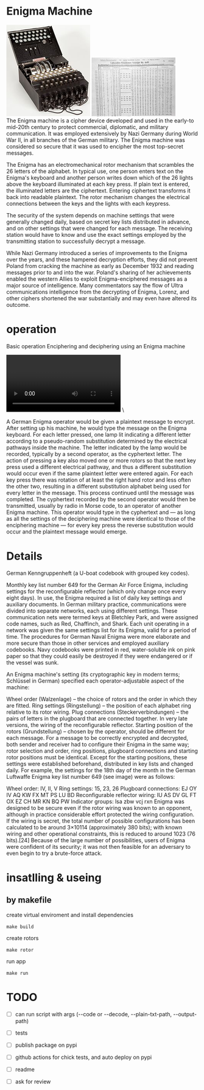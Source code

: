 # Enigma Machine

![enigma image](docs/Enigma.jpg)
![secret key list](docs/keylist.jpg) \
The Enigma machine is a cipher device developed and used in the early-to
mid-20th century to protect commercial, diplomatic, and military communication.
It was employed extensively by Nazi Germany during World War II, in all
branches of the German military. The Enigma machine was considered so secure
that it was used to encipher the most top-secret messages.

<!-- ![scheme](docs/kleur.png) -->
<!-- ![rotors](docs/rotors.jpg) -->
<!-- ![rotors workflows](docs/Enigma-action.png) \ -->
The Enigma has an electromechanical rotor mechanism that scrambles the 26 letters
of the alphabet. In typical use, one person enters text on the Enigma's keyboard
and another person writes down which of the 26 lights above the keyboard
illuminated at each key press. If plain text is entered, the illuminated
letters are the ciphertext. Entering ciphertext transforms it back into
readable plaintext. The rotor mechanism changes the electrical connections
between the keys and the lights with each keypress.

The security of the system depends on machine settings that were generally
changed daily, based on secret key lists distributed in advance, and on other
settings that were changed for each message. The receiving station would have
to know and use the exact settings employed by the transmitting station to
successfully decrypt a message.

While Nazi Germany introduced a series of improvements to the Enigma over the
years, and these hampered decryption efforts, they did not prevent Poland from
cracking the machine as early as December 1932 and reading messages prior to
and into the war. Poland's sharing of her achievements enabled the western
Allies to exploit Enigma-enciphered messages as a major source of intelligence.
Many commentators say the flow of Ultra communications intelligence from the
decrypting of Enigma, Lorenz, and other ciphers shortened the war substantially
and may even have altered its outcome.


# operation
Basic operation
Enciphering and deciphering using an Enigma machine

![operation](docs/Encrypting_and_decrypting_using_an_enigma_machine.webm) \

A German Enigma operator would be given a plaintext message to encrypt. After
setting up his machine, he would type the message on the Enigma keyboard.
For each letter pressed, one lamp lit indicating a different letter according
to a pseudo-random substitution determined by the electrical pathways inside
the machine. The letter indicated by the lamp would be recorded, typically by
a second operator, as the cyphertext letter. The action of pressing a key also
moved one or more rotors so that the next key press used a different electrical
pathway, and thus a different substitution would occur even if the same
plaintext letter were entered again. For each key press there was rotation
of at least the right hand rotor and less often the other two, resulting in
a different substitution alphabet being used for every letter in the message.
This process continued until the message was completed. The cyphertext recorded
by the second operator would then be transmitted, usually by radio in Morse code,
to an operator of another Enigma machine. This operator would type in the
cyphertext and — as long as all the settings of the deciphering machine were
identical to those of the enciphering machine — for every key press the reverse
substitution would occur and the plaintext message would emerge.

# Details

German Kenngruppenheft (a U-boat codebook with grouped key codes).

Monthly key list number 649 for the German Air Force Enigma, including settings for the reconfigurable reflector (which only change once every eight days).
In use, the Enigma required a list of daily key settings and auxiliary documents. In German military practice, communications were divided into separate networks, each using different settings. These communication nets were termed keys at Bletchley Park, and were assigned code names, such as Red, Chaffinch, and Shark. Each unit operating in a network was given the same settings list for its Enigma, valid for a period of time. The procedures for German Naval Enigma were more elaborate and more secure than those in other services and employed auxiliary codebooks. Navy codebooks were printed in red, water-soluble ink on pink paper so that they could easily be destroyed if they were endangered or if the vessel was sunk.

An Enigma machine's setting (its cryptographic key in modern terms; Schlüssel in German) specified each operator-adjustable aspect of the machine:

Wheel order (Walzenlage) – the choice of rotors and the order in which they are fitted.
Ring settings (Ringstellung) – the position of each alphabet ring relative to its rotor wiring.
Plug connections (Steckerverbindungen) – the pairs of letters in the plugboard that are connected together.
In very late versions, the wiring of the reconfigurable reflector.
Starting position of the rotors (Grundstellung) – chosen by the operator, should be different for each message.
For a message to be correctly encrypted and decrypted, both sender and receiver had to configure their Enigma in the same way; rotor selection and order, ring positions, plugboard connections and starting rotor positions must be identical. Except for the starting positions, these settings were established beforehand, distributed in key lists and changed daily. For example, the settings for the 18th day of the month in the German Luftwaffe Enigma key list number 649 (see image) were as follows:

Wheel order: IV, II, V
Ring settings: 15, 23, 26
Plugboard connections: EJ OY IV AQ KW FX MT PS LU BD
Reconfigurable reflector wiring: IU AS DV GL FT OX EZ CH MR KN BQ PW
Indicator groups: lsa zbw vcj rxn
Enigma was designed to be secure even if the rotor wiring was known to an opponent, although in practice considerable effort protected the wiring configuration. If the wiring is secret, the total number of possible configurations has been calculated to be around 3×10114 (approximately 380 bits); with known wiring and other operational constraints, this is reduced to around 1023 (76 bits).[24] Because of the large number of possibilities, users of Enigma were confident of its security; it was not then feasible for an adversary to even begin to try a brute-force attack.

# insatlling & useing

## by makefile

create virtual enviroment and install dependencies
```
make build
```

create rotors
```
make rotor
```

run app
```
make run
```

# TODO

- [ ] can run script with args (--code or --decode, --plain-txt-path, --output-path)
- [ ] tests
- [ ] publish package on pypi
- [ ] github actions for chick tests, and auto deploy on pypi
- [ ] readme
- [ ] ask for review


<!-- ![Tests](https://github.com/mCodingLLC/SlapThatLikeButton-TestingStarterProject/actions/workflows/tests.yml/badge.svg) -->
